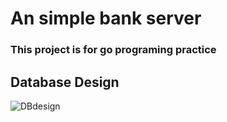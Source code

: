 # An simple bank server
### This project is for go programing practice

## Database Design
![DBdesign](https://i.imgur.com/HtPnnm6.png)
